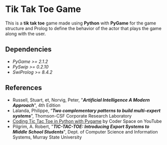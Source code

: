 # Tik Tak Toe Game

This is a **tik tak toe** game made using **Python** with **PyGame** for the game structure and Prolog to define the behavior of the actor that plays the game along with the user.

## Dependencies
- *PyGame >= 2.1.2*
- *PySwip >= 0.2.10*
- *SwiProlog >= 8.4.2*

## References
- Russell, Stuart, et, Norvig, Peter, "***Artificial Intelligence A Modern Approach***", 4th Edition
- Lalanda, Philippe, “***Two complementary patterns to build multi-expert systems***”, Thomson-CSF Corporate Research Laboratory
- [Coding Tic Tac Toe in Python with Pygame](https://www.youtube.com/watch?v=q_Nzuyvf3tw) by Coder Space on YouTube
- Pilgrim, A. Robert, "***TIC-TAC-TOE: Introducing Export Systems to Middle School Students***", Dept. of Computer Science and Information Systems, Murray State University
